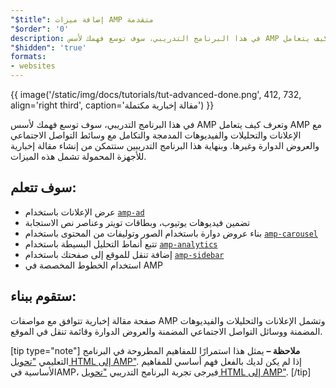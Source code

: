 ```yaml
---
"$title": إضافة ميزات AMP متقدمة
"$order": '0'
description: في هذا البرنامج التدريبي، سوف توسع فهمك لأسس AMP وتعرف كيف يتعامل AMP مع الإعلانات والتحليلات والفيديوهات المدمجة والتكامل مع وسائط التواصل الاجتماعي والعروض الدوارة وغيرها.
"$hidden": 'true'
formats:
- websites
---
```


{{ image('/static/img/docs/tutorials/tut-advanced-done.png', 412, 732, align='right third', caption='مقالة إخبارية مكتملة') }}

في هذا البرنامج التدريبي، سوف توسع فهمك لأسس AMP وتعرف كيف يتعامل AMP مع الإعلانات والتحليلات والفيديوهات المدمجة والتكامل مع وسائط التواصل الاجتماعي والعروض الدوارة وغيرها. وبنهاية هذا البرنامج التدريبين ستتمكن من إنشاء مقالة إخبارية للأجهزة المحمولة تشمل هذه الميزات.

## سوف تتعلم:

- عرض الإعلانات باستخدام [`amp-ad`](../../../../documentation/components/reference/amp-ad.md)
- تضمين فيديوهات يوتيوب، وبطاقات تويتر وعناصر نص الاستجابة
- بناء عروض دوارة باستخدام الصور وتوليفات من المحتوى باستخدام [`amp-carousel`](../../../../documentation/components/reference/amp-carousel.md)
- تتبع أنماط التحليل البسيطة باستخدام [`amp-analytics`](../../../../documentation/components/reference/amp-analytics.md)
- إضافة تنقل للموقع إلى صفحتك باستخدام [`amp-sidebar`](../../../../documentation/components/reference/amp-sidebar.md)
- استخدام الخطوط المخصصة في AMP

## ستقوم ببناء:

صفحة مقالة إخبارية تتوافق مع مواصفات AMP وتشمل الإعلانات والتحليلات والفيديوهات المضمنة ووسائل التواصل الاجتماعي المضمنة والعروض الدوارة وقائمة تنقل في الموقع.

[tip type="note"] **ملاحظة –**  يمثل هذا استمرارًا للمفاهيم المطروحة في البرنامج التعليمي ["تحويل HTML إلى AMP"](../../../../documentation/guides-and-tutorials/start/converting/index.md). إذا لم يكن لديك بالفعل فهم أساسي للمفاهيم الأساسية فيAMP، فيرجى تجربة البرنامج التدريبي ["تحويل HTML إلى AMP"](../../../../documentation/guides-and-tutorials/start/converting/index.md). [/tip]
